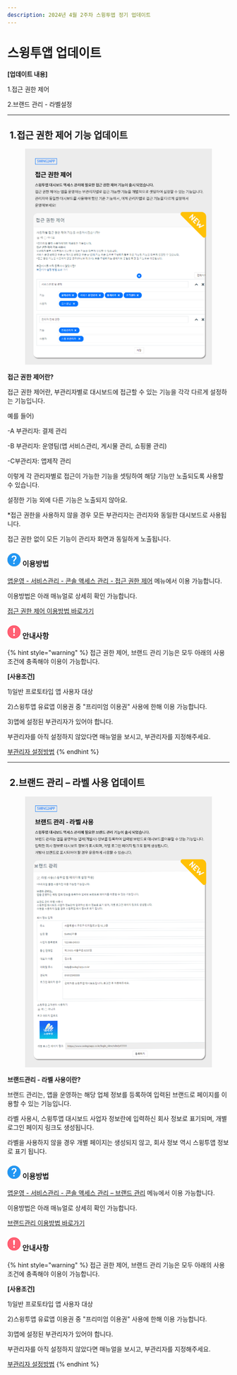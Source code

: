 ```yaml
---
description: 2024년 4월 2주차 스윙투앱 정기 업데이트
---
```


# 스윙투앱 업데이트



﻿**\[업데이트 내용]**

1.접근 권한 제어

2.브랜드 관리 - 라벨설정

***



## <img src="https://wp.swing2app.co.kr/wp-content/uploads/2018/09/%EB%8B%A8%EB%9D%BD1-1.png" alt="" data-size="line"> **1.접근 권한 제어 기능 업데이트**

<figure><img src=".gitbook/assets/접근권한제어.png" alt=""><figcaption></figcaption></figure>

**접근 권한 제어란?**

접근 권한 제어란, 부관리자별로 대시보드에 접근할 수 있는 기능을 각각 다르게 설정하는 기능입니다.

예를 들어)

\-A 부관리자: 결제 관리&#x20;

\-B 부관리자: 운영팀(앱 서비스관리, 게시물 관리, 쇼핑몰 관리)

\-C부관리자: 앱제작 관리

이렇게 각 관리자별로 접근이 가능한 기능을 셋팅하여 해당 기능만 노출되도록 사용할 수 있습니다.&#x20;

설정한 기능 외에 다른 기능은 노출되지 않아요.

\*접근 권한을 사용하지 않을 경우 모든 부관리자는 관리자와 동일한 대시보드로 사용됩니다.

접근 권한 없이 모든 기능이 관리자 화면과 동일하게 노출됩니다.



### <img src=".gitbook/assets/question-(1) (1).png" alt="" data-size="line"> **이용방법**

[앱운영 - 서비스관리 - 콘솔 액세스 관리 - 접근 권한 제어](https://www.swing2app.co.kr/view/app\_access\_management\_view) 메뉴에서 이용 가능합니다.

이용방법은 아래 매뉴얼로 상세히 확인 가능합니다.

[접근 권한 제어 이용방법 바로가기](https://documentation.swing2app.co.kr/manual/appmanage/service/accessmanagement)&#x20;



### <img src=".gitbook/assets/warning-(2) (1) (1).png" alt="" data-size="line"> 안내사항

{% hint style="warning" %}
접근 권한 제어, 브랜드 관리 기능은 모두 아래의 사용 조건에 충족해야 이용이 가능합니다.

**\[사용조건]**

1\)일반 프로토타입 앱 사용자 대상

2\)스윙투앱 유료앱 이용권 중 "프리미엄 이용권" 사용에 한해 이용 가능합니다.

3\)앱에 설정된 부관리자가 있어야 합니다.&#x20;

부관리자를 아직 설정하지 않았다면 매뉴얼을 보시고, 부관리자를 지정해주세요.&#x20;

[부관리자 설정방법](https://documentation.swing2app.co.kr/manual/appmanage/pushmember/associate-administrator)
{% endhint %}



***



## <img src="https://wp.swing2app.co.kr/wp-content/uploads/2018/09/%EB%8B%A8%EB%9D%BD1-1.png" alt="" data-size="line"> **2.브랜드 관리 – 라벨 사용 업데이트**

<figure><img src=".gitbook/assets/브랜드관리.png" alt=""><figcaption></figcaption></figure>

**브랜드관리 - 라벨 사용이란?**

브랜드 관리는, 앱을 운영하는 해당 업체 정보를 등록하여 입력된 브랜드로 페이지를 이용할 수 있는 기능입니다.

라벨 사용시, 스윙투앱 대시보드 사업자 정보란에 입력하신 회사 정보로 표기되며, 개별 로그인 페이지 링크도 생성됩니다.&#x20;

라벨을 사용하지 않을 경우 개별 페이지는 생성되지 않고, 회사 정보 역시 스윙투앱 정보로 표기 됩니다.



### <img src=".gitbook/assets/question-(1) (1).png" alt="" data-size="line"> **이용방법**

[앱운영 - 서비스관리 - 콘솔 액세스 관리 – 브랜드 관리](https://www.swing2app.co.kr/view/brand\_setting\_view) 메뉴에서 이용 가능합니다.

이용방법은 아래 매뉴얼로 상세히 확인 가능합니다.

[브랜드관리 이용방법 바로가기](https://documentation.swing2app.co.kr/manual/appmanage/service/brandsetting)



### <img src=".gitbook/assets/warning-(2) (1) (1).png" alt="" data-size="line"> 안내사항

{% hint style="warning" %}
접근 권한 제어, 브랜드 관리 기능은 모두 아래의 사용 조건에 충족해야 이용이 가능합니다.

**\[사용조건]**

1\)일반 프로토타입 앱 사용자 대상

2\)스윙투앱 유료앱 이용권 중 "프리미엄 이용권" 사용에 한해 이용 가능합니다.

3\)앱에 설정된 부관리자가 있어야 합니다.&#x20;

부관리자를 아직 설정하지 않았다면 매뉴얼을 보시고, 부관리자를 지정해주세요.&#x20;

[부관리자 설정방법](https://documentation.swing2app.co.kr/manual/appmanage/pushmember/associate-administrator)
{% endhint %}

